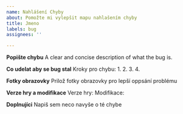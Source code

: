 ```yaml
---
name: Nahlášení Chyby
about: Pomožte mi vylepšit mapu nahlašením chyby
title: Jmeno
labels: bug
assignees: ''

---
```


**Popište chybu**
A clear and concise description of what the bug is.

**Co udelat aby se bug stal**
Kroky pro chybu:
1. 
2. 
3. 
4. 


**Fotky obrazovky**
Prilož fotky obrazovky pro lepší oppsání problému

**Verze hry a modifikace**
Verze hry: 
Modifikace:

**Doplnujíci**
Napiš sem neco navyše o té chybe
